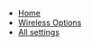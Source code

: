 <!-- docs/_sidebar.md -->

* [Home](/README.md)
* [Wireless Options](/en/docs/ble/README.md)
* [All settings](/en/docs/std/README.md)